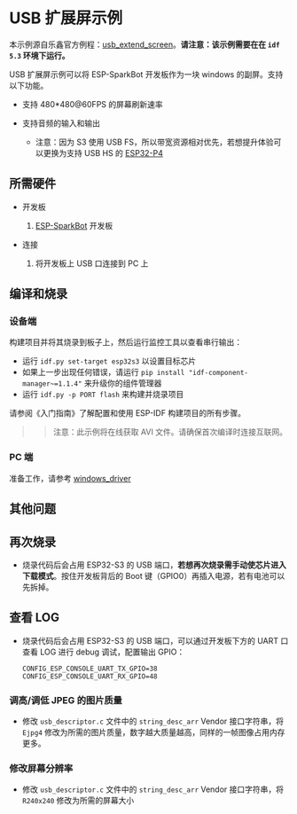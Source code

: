 # USB 扩展屏示例

本示例源自乐鑫官方例程：[usb_extend_screen](https://github.com/espressif/esp-iot-solution/tree/master/examples/usb/device/usb_extend_screen)。**请注意：该示例需要在在 ``idf 5.3`` 环境下运行。**

USB 扩展屏示例可以将 ESP-SparkBot 开发板作为一块 windows 的副屏。支持以下功能。

* 支持 480*480@60FPS 的屏幕刷新速率

* 支持音频的输入和输出
  * 注意：因为 S3 使用 USB FS，所以带宽资源相对优先，若想提升体验可以更换为支持 USB HS 的 [ESP32-P4](https://www.espressif.com/zh-hans/products/socs/esp32-p4)

## 所需硬件

* 开发板

   1. [ESP-SparkBot](https://oshwhub.com/esp-college/esp-sparkbot) 开发板

* 连接

    1. 将开发板上 USB 口连接到 PC 上

## 编译和烧录

### 设备端

构建项目并将其烧录到板子上，然后运行监控工具以查看串行输出：

* 运行 `idf.py set-target esp32s3` 以设置目标芯片
* 如果上一步出现任何错误，请运行 `pip install "idf-component-manager~=1.1.4"` 来升级你的组件管理器
* 运行 `idf.py -p PORT flash` 来构建并烧录项目

请参阅《入门指南》了解配置和使用 ESP-IDF 构建项目的所有步骤。

>> 注意：此示例将在线获取 AVI 文件。请确保首次编译时连接互联网。

### PC 端

准备工作，请参考 [windows_driver](./windows_driver/README.md)

## 其他问题

## 再次烧录
* 烧录代码后会占用 ESP32-S3 的 USB 端口，**若想再次烧录需手动使芯片进入下载模式**。按住开发板背后的 Boot 键（GPIO0）再插入电源，若有电池可以先拆掉。

## 查看 LOG

* 烧录代码后会占用 ESP32-S3 的 USB 端口，可以通过开发板下方的 UART 口查看 LOG 进行 debug 调试，配置输出 GPIO：

  ```
  CONFIG_ESP_CONSOLE_UART_TX_GPIO=38
  CONFIG_ESP_CONSOLE_UART_RX_GPIO=48
  ```

### 调高/调低 JPEG 的图片质量

* 修改 `usb_descriptor.c` 文件中的 `string_desc_arr` Vendor 接口字符串，将 `Ejpg4` 修改为所需的图片质量，数字越大质量越高，同样的一帧图像占用内存更多。

### 修改屏幕分辨率

* 修改 `usb_descriptor.c` 文件中的 `string_desc_arr` Vendor 接口字符串，将 `R240x240` 修改为所需的屏幕大小
